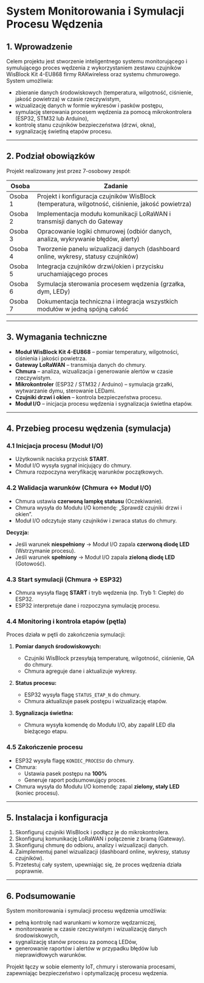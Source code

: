 # System Monitorowania i Symulacji Procesu Wędzenia

## 1. Wprowadzenie

Celem projektu jest stworzenie inteligentnego systemu monitorującego i symulującego proces wędzenia z wykorzystaniem zestawu czujników WisBlock Kit 4-EU868 firmy RAKwireless oraz systemu chmurowego.  
System umożliwia:
- zbieranie danych środowiskowych (temperatura, wilgotność, ciśnienie, jakość powietrza) w czasie rzeczywistym,
- wizualizację danych w formie wykresów i pasków postępu,
- symulację sterowania procesem wędzenia za pomocą mikrokontrolera (ESP32, STM32 lub Arduino),
- kontrolę stanu czujników bezpieczeństwa (drzwi, okna),
- sygnalizację świetlną etapów procesu.

---

## 2. Podział obowiązków

Projekt realizowany jest przez 7-osobowy zespół:

| Osoba | Zadanie |
|-------|---------|
| Osoba 1 | Projekt i konfiguracja czujników WisBlock (temperatura, wilgotność, ciśnienie, jakość powietrza) |
| Osoba 2 | Implementacja modułu komunikacji LoRaWAN i transmisji danych do Gateway |
| Osoba 3 | Opracowanie logiki chmurowej (odbiór danych, analiza, wykrywanie błędów, alerty) |
| Osoba 4 | Tworzenie panelu wizualizacji danych (dashboard online, wykresy, statusy czujników) |
| Osoba 5 | Integracja czujników drzwi/okien i przycisku uruchamiającego proces |
| Osoba 6 | Symulacja sterowania procesem wędzenia (grzałka, dym, LEDy) |
| Osoba 7 | Dokumentacja techniczna i integracja wszystkich modułów w jedną spójną całość |

---

## 3. Wymagania techniczne

- **Moduł WisBlock Kit 4-EU868** – pomiar temperatury, wilgotności, ciśnienia i jakości powietrza.  
- **Gateway LoRaWAN** – transmisja danych do chmury.  
- **Chmura** – analiza, wizualizacja i generowanie alertów w czasie rzeczywistym.  
- **Mikrokontroler** (ESP32 / STM32 / Arduino) – symulacja grzałki, wytwarzanie dymu, sterowanie LEDami.  
- **Czujniki drzwi i okien** – kontrola bezpieczeństwa procesu.  
- **Moduł I/O** – inicjacja procesu wędzenia i sygnalizacja świetlna etapów.

---

## 4. Przebieg procesu wędzenia (symulacja)

### 4.1 Inicjacja procesu (Moduł I/O)
- Użytkownik naciska przycisk **START**.  
- Moduł I/O wysyła sygnał inicjujący do chmury.  
- Chmura rozpoczyna weryfikację warunków początkowych.

### 4.2 Walidacja warunków (Chmura ↔ Moduł I/O)
- Chmura ustawia **czerwoną lampkę statusu** (Oczekiwanie).  
- Chmura wysyła do Modułu I/O komendę: „Sprawdź czujniki drzwi i okien”.  
- Moduł I/O odczytuje stany czujników i zwraca status do chmury.  

**Decyzja:**
- Jeśli warunek **niespełniony** → Moduł I/O zapala **czerwoną diodę LED** (Wstrzymanie procesu).  
- Jeśli warunek **spełniony** → Moduł I/O zapala **zieloną diodę LED** (Gotowość).

### 4.3 Start symulacji (Chmura → ESP32)
- Chmura wysyła flagę **START** i tryb wędzenia (np. Tryb 1: Ciepłe) do ESP32.  
- ESP32 interpretuje dane i rozpoczyna symulację procesu.

### 4.4 Monitoring i kontrola etapów (pętla)
Proces działa w pętli do zakończenia symulacji:

1. **Pomiar danych środowiskowych:**  
    - Czujniki WisBlock przesyłają temperaturę, wilgotność, ciśnienie, QA do chmury.  
    - Chmura agreguje dane i aktualizuje wykresy.

2. **Status procesu:**  
    - ESP32 wysyła flagę `STATUS_ETAP_N` do chmury.  
    - Chmura aktualizuje pasek postępu i wizualizację etapów.

3. **Sygnalizacja świetlna:**  
    - Chmura wysyła komendę do Modułu I/O, aby zapalił LED dla bieżącego etapu.

### 4.5 Zakończenie procesu
- ESP32 wysyła flagę `KONIEC_PROCESU` do chmury.  
- Chmura:
  - Ustawia pasek postępu na **100%**  
  - Generuje raport podsumowujący proces.  
- Chmura wysyła do Modułu I/O komendę: zapal **zielony, stały LED** (koniec procesu).

---

## 5. Instalacja i konfiguracja

1. Skonfiguruj czujniki WisBlock i podłącz je do mikrokontrolera.  
2. Skonfiguruj komunikację LoRaWAN i połączenie z bramą (Gateway).  
3. Skonfiguruj chmurę do odbioru, analizy i wizualizacji danych.  
4. Zaimplementuj panel wizualizacji (dashboard online, wykresy, statusy czujników).  
5. Przetestuj cały system, upewniając się, że proces wędzenia działa poprawnie.

---

## 6. Podsumowanie

System monitorowania i symulacji procesu wędzenia umożliwia:
- pełną kontrolę nad warunkami w komorze wędzarniczej,
- monitorowanie w czasie rzeczywistym i wizualizację danych środowiskowych,
- sygnalizację stanów procesu za pomocą LEDów,
- generowanie raportów i alertów w przypadku błędów lub nieprawidłowych warunków.  

Projekt łączy w sobie elementy IoT, chmury i sterowania procesami, zapewniając bezpieczeństwo i optymalizację procesu wędzenia.
